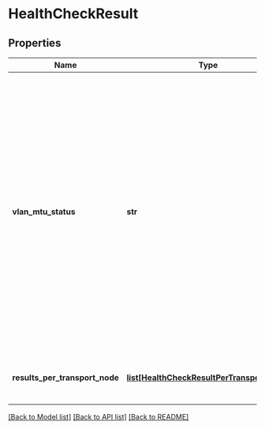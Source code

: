 # HealthCheckResult

## Properties
Name | Type | Description | Notes
------------ | ------------- | ------------- | -------------
**vlan_mtu_status** | **str** | Status of VLAN-MTU health check result; TRUNKED - all specified VLAN IDs are allowed by VLAN and MTU settings; UNTRUNKED - some/all specified VLAN IDs may be disallowed by VLAN or MTU settings; UNKNOWN - some/all health check result are unknown due to infrastructure issues.  | [optional] 
**results_per_transport_node** | [**list[HealthCheckResultPerTransportNode]**](HealthCheckResultPerTransportNode.md) | List of health check results on specific transport node  | [optional] 

[[Back to Model list]](../README.md#documentation-for-models) [[Back to API list]](../README.md#documentation-for-api-endpoints) [[Back to README]](../README.md)

